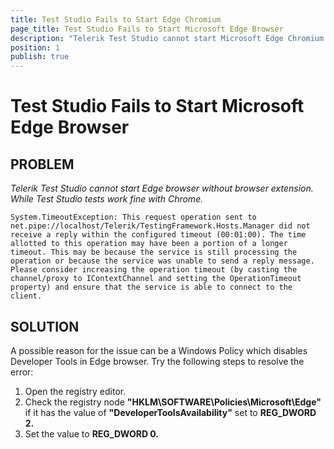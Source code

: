 ```yaml
---
title: Test Studio Fails to Start Edge Chromium
page_title: Test Studio Fails to Start Microsoft Edge Browser
description: "Telerik Test Studio cannot start Microsoft Edge Chromium browser in the mode without browser extension."
position: 1
publish: true
---
```

# Test Studio Fails to Start Microsoft Edge Browser

## PROBLEM

*Telerik Test Studio cannot start Edge browser without browser extension. While Test Studio tests work fine with Chrome.*

```
System.TimeoutException: This request operation sent to net.pipe://localhost/Telerik/TestingFramework.Hosts.Manager did not receive a reply within the configured timeout (00:01:00). The time allotted to this operation may have been a portion of a longer timeout. This may be because the service is still processing the operation or because the service was unable to send a reply message. Please consider increasing the operation timeout (by casting the channel/proxy to IContextChannel and setting the OperationTimeout property) and ensure that the service is able to connect to the client.
```

## SOLUTION

A possible reason for the issue can be a Windows Policy which disables Developer Tools in Edge browser. Try the following steps to resolve the error:

1. Open the registry editor. 
1. Check the registry node **"HKLM\SOFTWARE\Policies\Microsoft\Edge"** if it has the value of **"DeveloperToolsAvailability"** set to **REG_DWORD 2.**
1. Set the value to **REG_DWORD 0.** 


